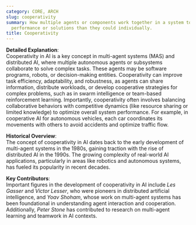 ```yaml
---
category: CORE, ARCH
slug: cooperativity
summary: How multiple agents or components work together in a system to achieve better
  performance or solutions than they could individually.
title: Cooperativity
---
```


**Detailed Explanation**:  
Cooperativity in AI is a key concept in multi-agent systems (MAS) and distributed AI, where multiple autonomous agents or subsystems collaborate to solve complex tasks. These agents may be software programs, robots, or decision-making entities. Cooperativity can improve task efficiency, adaptability, and robustness, as agents can share information, distribute workloads, or develop cooperative strategies for complex problems, such as in swarm intelligence or team-based reinforcement learning. Importantly, cooperativity often involves balancing collaborative behaviors with competitive dynamics (like resource sharing or limited knowledge) to optimize overall system performance. For example, in cooperative AI for autonomous vehicles, each car coordinates its movements with others to avoid accidents and optimize traffic flow.

**Historical Overview**:  
The concept of cooperativity in AI dates back to the early development of multi-agent systems in the 1980s, gaining traction with the rise of distributed AI in the 1990s. The growing complexity of real-world AI applications, particularly in areas like robotics and autonomous systems, has fueled its popularity in recent decades.

**Key Contributors**:  
Important figures in the development of cooperativity in AI include *Les Gasser* and *Victor Lesser*, who were pioneers in distributed artificial intelligence, and *Yoav Shoham*, whose work on multi-agent systems has been foundational in understanding agent interaction and cooperation. Additionally, *Peter Stone* has contributed to research on multi-agent learning and teamwork in AI contexts.